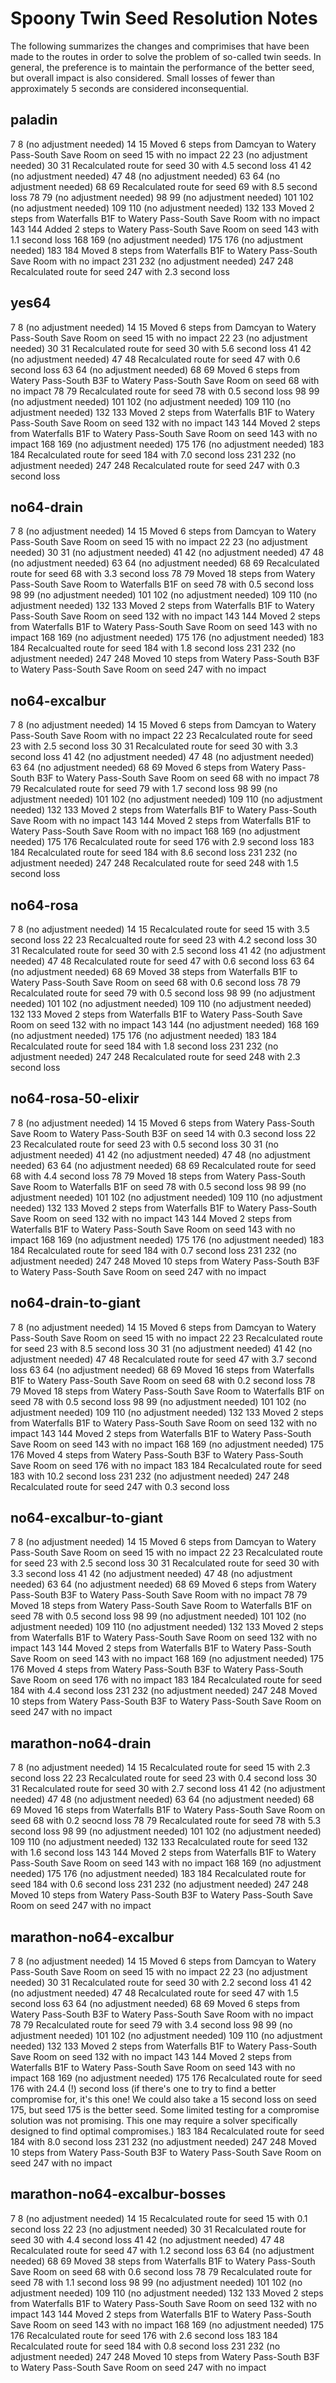 # Spoony Twin Seed Resolution Notes #

The following summarizes the changes and comprimises that have been made to the
routes in order to solve the problem of so-called twin seeds. In general, the
preference is to maintain the performance of the better seed, but overall impact
is also considered. Small losses of fewer than approximately 5 seconds are
considered inconsequential.

## paladin ##

7	8	(no adjustment needed)
14	15	Moved 6 steps from Damcyan to Watery Pass-South Save Room on seed 15 with no impact
22	23	(no adjustment needed)
30	31	Recalculated route for seed 30 with 4.5 second loss
41	42	(no adjustment needed)
47	48	(no adjustment needed)
63	64	(no adjustment needed)
68	69	Recalculated route for seed 69 with 8.5 second loss
78	79	(no adjustment needed)
98	99	(no adjustment needed)
101	102	(no adjustment needed)
109	110	(no adjustment needed)
132	133	Moved 2 steps from Waterfalls B1F to Watery Pass-South Save Room with no impact
143	144	Added 2 steps to Watery Pass-South Save Room on seed 143 with 1.1 second loss
168	169	(no adjustment needed)
175	176	(no adjustment needed)
183	184	Moved 8 steps from Waterfalls B1F to Watery Pass-South Save Room with no impact
231	232	(no adjustment needed)
247	248	Recalculated route for seed 247 with 2.3 second loss

## yes64 ##

7	8	(no adjustment needed)
14	15	Moved 6 steps from Damcyan to Watery Pass-South Save Room on seed 15 with no impact
22	23	(no adjustment needed)
30	31	Recalculated route for seed 30 with 5.6 second loss
41	42	(no adjustment needed)
47	48	Recalculated route for seed 47 with 0.6 second loss
63	64	(no adjustment needed)
68	69	Moved 6 steps from Watery Pass-South B3F to Watery Pass-South Save Room on seed 68 with no impact
78	79	Recalculated route for seed 78 with 0.5 second loss
98	99	(no adjustment needed)
101	102	(no adjustment needed)
109	110	(no adjustment needed)
132	133	Moved 2 steps from Waterfalls B1F to Watery Pass-South Save Room on seed 132 with no impact
143	144	Moved 2 steps from Waterfalls B1F to Watery Pass-South Save Room on seed 143 with no impact
168	169	(no adjustment needed)
175	176	(no adjustment needed)
183	184	Recalculated route for seed 184 with 7.0 second loss
231	232	(no adjustment needed)
247	248	Recalculated route for seed 247 with 0.3 second loss

## no64-drain ##

7	8	(no adjustment needed)
14	15	Moved 6 steps from Damcyan to Watery Pass-South Save Room on seed 15 with no impact
22	23	(no adjustment needed)
30	31	(no adjustment needed)
41	42	(no adjustment needed)
47	48	(no adjustment needed)
63	64	(no adjustment needed)
68	69	Recalculated route for seed 68 with 3.3 second loss
78	79	Moved 18 steps from Watery Pass-South Save Room to Waterfalls B1F on seed 78 with 0.5 second loss
98	99	(no adjustment needed)
101	102	(no adjustment needed)
109	110	(no adjustment needed)
132	133	Moved 2 steps from Waterfalls B1F to Watery Pass-South Save Room on seed 132 with no impact
143	144	Moved 2 steps from Waterfalls B1F to Watery Pass-South Save Room on seed 143 with no impact
168	169	(no adjustment needed)
175	176	(no adjustment needed)
183	184	Recalcualted route for seed 184 with 1.8 second loss
231	232	(no adjustment needed)
247	248	Moved 10 steps from Watery Pass-South B3F to Watery Pass-South Save Room on seed 247 with no impact

## no64-excalbur ##

7	8	(no adjustment needed)
14	15	Moved 6 steps from Damcyan to Watery Pass-South Save Room with no impact
22	23	Recalculated route for seed 23 with 2.5 second loss
30	31	Recalculated route for seed 30 with 3.3 second loss
41	42	(no adjustment needed)
47	48	(no adjustment needed)
63	64	(no adjustment needed)
68	69	Moved 6 steps from Watery Pass-South B3F to Watery Pass-South Save Room on seed 68 with no impact
78	79	Recalculated route for seed 79 with 1.7 second loss
98	99	(no adjustment needed)
101	102	(no adjustment needed)
109	110	(no adjustment needed)
132	133	Moved 2 steps from Waterfalls B1F to Watery Pass-South Save Room with no impact
143	144	Moved 2 steps from Waterfalls B1F to Watery Pass-South Save Room with no impact
168	169	(no adjustment needed)
175	176	Recalculated route for seed 176 with 2.9 second loss
183	184	Recalculated route for seed 184 with 8.6 second loss
231	232	(no adjustment needed)
247	248	Recalculated route for seed 248 with 1.5 second loss

## no64-rosa ##

7	8	(no adjustment needed)
14	15	Recalculated route for seed 15 with 3.5 second loss
22	23	Recalcualted route for seed 23 with 4.2 second loss
30	31	Recalculated route for seed 30 with 2.5 second loss
41	42	(no adjustment needed)
47	48	Recalculated route for seed 47 with 0.6 second loss
63	64	(no adjustment needed)
68	69	Moved 38 steps from Waterfalls B1F to Watery Pass-South Save Room on seed 68 with 0.6 second loss
78	79	Recalculated route for seed 79 with 0.5 second loss
98	99	(no adjustment needed)
101	102	(no adjustment needed)
109	110	(no adjustment needed)
132	133	Moved 2 steps from Waterfalls B1F to Watery Pass-South Save Room on seed 132 with no impact
143	144	(no adjustment needed)
168	169	(no adjustment needed)
175	176	(no adjustment needed)
183	184	Recalculated route for seed 184 with 1.8 second loss
231	232	(no adjustment needed)
247	248	Recalculated route for seed 248 with 2.3 second loss

## no64-rosa-50-elixir ##

7	8	(no adjustment needed)
14	15	Moved 6 steps from Watery Pass-South Save Room to Watery Pass-South B3F on seed 14 with 0.3 second loss
22	23	Recalculated route for seed 23 with 0.5 second loss
30	31	(no adjustment needed)
41	42	(no adjustment needed)
47	48	(no adjustment needed)
63	64	(no adjustment needed)
68	69	Recalculated route for seed 68 with 4.4 second loss
78	79	Moved 18 steps from Watery Pass-South Save Room to Waterfalls B1F on seed 78 with 0.5 second loss
98	99	(no adjustment needed)
101	102	(no adjustment needed)
109	110	(no adjustment needed)
132	133	Moved 2 steps from Waterfalls B1F to Watery Pass-South Save Room on seed 132 with no impact
143	144	Moved 2 steps from Waterfalls B1F to Watery Pass-South Save Room on seed 143 with no impact
168	169	(no adjustment needed)
175	176	(no adjustment needed)
183	184	Recalculated route for seed 184 with 0.7 second loss
231	232	(no adjustment needed)
247	248	Moved 10 steps from Watery Pass-South B3F to Watery Pass-South Save Room on seed 247 with no impact

## no64-drain-to-giant ##

7	8	(no adjustment needed)
14	15	Moved 6 steps from Damcyan to Watery Pass-South Save Room on seed 15 with no impact
22	23	Recalculated route for seed 23 with 8.5 second loss
30	31	(no adjustment needed)
41	42	(no adjustment needed)
47	48	Recalculated route for seed 47 with 3.7 second loss
63	64	(no adjustment needed)
68	69	Moved 16 steps from Waterfalls B1F to Watery Pass-South Save Room on seed 68 with 0.2 second loss
78	79	Moved 18 steps from Watery Pass-South Save Room to Waterfalls B1F on seed 78 with 0.5 second loss
98	99	(no adjustment needed)
101	102	(no adjustment needed)
109	110	(no adjustment needed)
132	133	Moved 2 steps from Waterfalls B1F to Watery Pass-South Save Room on seed 132 with no impact
143	144	Moved 2 steps from Waterfalls B1F to Watery Pass-South Save Room on seed 143 with no impact
168	169	(no adjustment needed)
175	176	Moved 4 steps from Watery Pass-South B3F to Watery Pass-South Save Room on seed 176 with no impact
183	184	Recalculated route for seed 183 with 10.2 second loss
231	232	(no adjustment needed)
247	248	Recalculated route for seed 247 with 0.3 second loss

## no64-excalbur-to-giant ##

7	8	(no adjustment needed)
14	15	Moved 6 steps from Damcyan to Watery Pass-South Save Room on seed 15 with no impact
22	23	Recalculated route for seed 23 with 2.5 second loss
30	31	Recalculated route for seed 30 with 3.3 second loss
41	42	(no adjustment needed)
47	48	(no adjustment needed)
63	64	(no adjustment needed)
68	69	Moved 6 steps from Watery Pass-South B3F to Watery Pass-South Save Room with no impact
78	79	Moved 18 steps from Watery Pass-South Save Room to Waterfalls B1F on seed 78 with 0.5 second loss
98	99	(no adjustment needed)
101	102	(no adjustment needed)
109	110	(no adjustment needed)
132	133	Moved 2 steps from Waterfalls B1F to Watery Pass-South Save Room on seed 132 with no impact
143	144	Moved 2 steps from Waterfalls B1F to Watery Pass-South Save Room on seed 143 with no impact
168	169	(no adjustment needed)
175	176	Moved 4 steps from Watery Pass-South B3F to Watery Pass-South Save Room on seed 176 with no impact
183	184	Recalculated route for seed 184 with 4.4 second loss
231	232	(no adjustment needed)
247	248	Moved 10 steps from Watery Pass-South B3F to Watery Pass-South Save Room on seed 247 with no impact

## marathon-no64-drain ##

7	8	(no adjustment needed)
14	15	Recalculated route for seed 15 with 2.3 second loss
22	23	Recalculated route for seed 23 with 0.4 second loss
30	31	Recalculated route for seed 30 with 2.7 second loss
41	42	(no adjustment needed)
47	48	(no adjustment needed)
63	64	(no adjustment needed)
68	69	Moved 16 steps from Waterfalls B1F to Watery Pass-South Save Room on seed 68 with 0.2 seocnd loss
78	79	Recalculated route for seed 78 with 5.3 second loss
98	99	(no adjustment needed)
101	102	(no adjustment needed)
109	110	(no adjustment needed)
132	133	Recalculated route for seed 132 with 1.6 second loss
143	144	Moved 2 steps from Waterfalls B1F to Watery Pass-South Save Room on seed 143 with no impact
168	169	(no adjustment needed)
175	176	(no adjustment needed)
183	184	Recalculated route for seed 184 with 0.6 second loss
231	232	(no adjustment needed)
247	248	Moved 10 steps from Watery Pass-South B3F to Watery Pass-South Save Room on seed 247 with no impact

## marathon-no64-excalbur ##

7	8	(no adjustment needed)
14	15	Moved 6 steps from Damcyan to Watery Pass-South Save Room on seed 15 with no impact
22	23	(no adjustment needed)
30	31	Recalculated route for seed 30 with 2.2 second loss
41	42	(no adjustment needed)
47	48	Recalculated route for seed 47 with 1.5 second loss
63	64	(no adjustment needed)
68	69	Moved 6 steps from Watery Pass-South B3F to Watery Pass-South Save Room with no impact
78	79	Recalculated route for seed 79 with 3.4 second loss
98	99	(no adjustment needed)
101	102	(no adjustment needed)
109	110	(no adjustment needed)
132	133	Moved 2 steps from Waterfalls B1F to Watery Pass-South Save Room on seed 132 with no impact
143	144	Moved 2 steps from Waterfalls B1F to Watery Pass-South Save Room on seed 143 with no impact
168	169	(no adjustment needed)
175	176	Recalculated route for seed 176 with 24.4 (!) second loss (if there's one to try to find a better compromise for, it's this one! We could also take a 15 second loss on seed 175, but seed 175 is the better seed. Some limited testing for a compromise solution was not promising. This one may require a solver specifically designed to find optimal compromises.)
183	184	Recalculated route for seed 184 with 8.0 second loss
231	232	(no adjustment needed)
247	248	Moved 10 steps from Watery Pass-South B3F to Watery Pass-South Save Room on seed 247 with no impact

## marathon-no64-excalbur-bosses ##

7	8	(no adjustment needed)
14	15	Recalculated route for seed 15 with 0.1 second loss
22	23	(no adjustment needed)
30	31	Recalculated route for seed 30 with 4.4 second loss
41	42	(no adjustment needed)
47	48	Recalculated route for seed 47 with 1.2 second loss
63	64	(no adjustment needed)
68	69	Moved 38 steps from Waterfalls B1F to Watery Pass-South Save Room on seed 68 with 0.6 second loss
78	79	Recalculated route for seed 78 with 1.1 second loss
98	99	(no adjustment needed)
101	102	(no adjustment needed)
109	110	(no adjustment needed)
132	133	Moved 2 steps from Waterfalls B1F to Watery Pass-South Save Room on seed 132 with no impact
143	144	Moved 2 steps from Waterfalls B1F to Watery Pass-South Save Room on seed 143 with no impact
168	169	(no adjustment needed)
175	176	Recalculated route for seed 176 with 2.6 second loss
183	184	Recalculated route for seed 184 with 0.8 second loss
231	232	(no adjustment needed)
247	248	Moved 10 steps from Watery Pass-South B3F to Watery Pass-South Save Room on seed 247 with no impact

